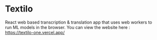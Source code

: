 # Textilo
 React web based transcription & translation app that uses web workers to run ML models in the browser.
 You can view the website here : https://textilo-one.vercel.app/